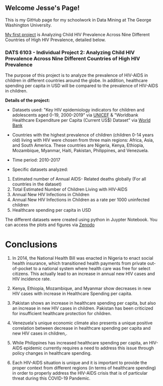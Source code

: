 ## Welcome Jesse's Page!  

This is my GitHub page for my schoolwork in Data Mining at The George Washington University. 

[My first project](https://github.com/jesse-cloud/DATS-6103---Individual-Project-2---Jesse-Liu) is Analyzing Child HIV Prevalence Across Nine Different Countries of High HIV Prevalence, detailed below. 

### DATS 6103 - Individual Project 2: Analyzing Child HIV Prevalence Across Nine Different Countries of High HIV Prevalence

The purpose of this project is to analyze the prevalence of HIV-AIDS in children in different countries around the globe. In addition, healthcare spending per capita in USD will be compared to the prevalence of HIV-AIDS in children.  

**Details of the project:**
- Datasets used: "Key HIV epidemiology indicators for children and adolescents aged 0-19, 2000-2019" via [UNICEF](https://data.unicef.org/topic/hivaids/global-regional-trends/) & "Worldbank Healthcare Expenditure per Capita (Current US$) Dataset" via [World Bank](https://data.worldbank.org/indicator/SH.XPD.CHEX.PC.CD)

- Countries with the highest prevalence of children (children 0-14 years old) living with HIV were chosen from three main regions: Africa, Asia, and South America. These countries are Nigeria, Kenya, Ethiopia, Mozambique, Myanmar, Haiti, Pakistan, Philippines, and Venezuela.

- Time period: 2010-2017

- Specific datasets analyzed: 
1. Estimated number of Annual AIDS- Related deaths globally (For all countries in the dataset)
2. Total Estimated Number of Children Living with HIV-AIDS
3. Annual New HIV Infections in Children
4. Annual New HIV Infections in Children as a rate per 1000 uninfected children
5. Healthcare spending per capita in USD

The different datasets were created using python in Juypter Notebook. You can access the plots and figures via [Zenodo](https://zenodo.org/record/4266957)

# Conclusions

1. In 2014, the National Health Bill was enacted in Nigeria to enact social health insurance, which transitioned health payments from private out-of-pocket to a national system where health care was free for select citizens. This actually lead to an increase in annual new HIV cases and HIV incidence rate.

2. Kenya, Ethiopia, Mozambique, and Myanmar show decreases in new HIV cases with increase in Healthcare Spending per capita.

3. Pakistan shows an increase in healthcare spending per capita, but also an increase in new HIV cases in children. Pakistan has been criticized for insufficient healthcare protection for children.

4. Venezuela's unique economic climate also presents a unique positive correlation between decrease in healthcare spending per capita and new HIV cases in children,.

5. While Philippines has increased healthcare spending per capita, an HIV-AIDS epidemic currently requires a need to address this issue through policy changes in healthcare spending.

6. Each HIV-AIDS situation is unique and it is important to provide the proper context from different regions (in terms of healthcare spending) in order to properly address the HIV-AIDS crisis that is of particular threat during this COVID-19 Pandemic.
